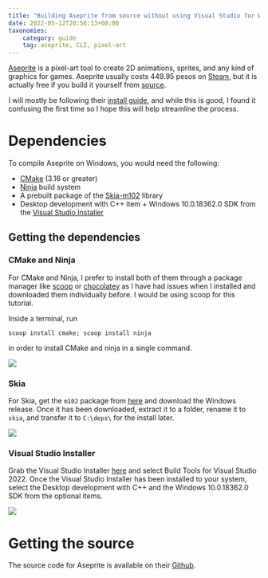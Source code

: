 ```yaml
---
title: "Building Aseprite from source without using Visual Studio for Windows"
date: 2022-05-12T20:56:13+08:00
taxonomies:
    category: guide
    tag: aseprite, CLI, pixel-art
---
```


[Aseprite](https://www.aseprite.org) is a pixel-art tool to create 2D animations, sprites, and any kind of graphics for games. Aseprite usually costs 449.95 pesos on [Steam](https://store.steampowered.com/app/431730/Aseprite/), but it is actually free if you build it yourself from [source](https://github.com/aseprite/aseprite).

I will mostly be following their [install guide](https://github.com/aseprite/aseprite/blob/main/INSTALL.md), and while this is good, I found it confusing the first time so I hope this will help streamline the process.

# Dependencies
To compile Aseprite on Windows, you would need the following:
- [CMake](https://cmake.org) (3.16 or greater)
- [Ninja](https://ninja-build.org) build system
- A prebuilt package of the [Skia-m102](https://github.com/aseprite/skia/releases) library
- Desktop development with C++ item + Windows 10.0.18362.0 SDK from the [Visual Studio Installer](https://visualstudio.microsoft.com/downloads/?q=build+tools#build-tools-for-visual-studio-2022)

## Getting the dependencies

### CMake and Ninja

For CMake and Ninja, I prefer to install both of them through a package manager like [scoop](https://scoop.sh) or [chocolatey](https://chocolatey.org) as I have had issues when I installed and downloaded them individually before. I would be using scoop for this tutorial.

Inside a terminal, run
```
scoop install cmake; scoop install ninja
```
in order to install CMake and ninja in a single command.

![](https://i.imgur.com/hP7OHK6.gif)

### Skia

For Skia, get the `m102` package from [here](https://github.com/aseprite/skia/releases) and download the Windows release. Once it has been downloaded, extract it to a folder, rename it to `skia`, and transfer it to `C:\deps\` for the install later.

![](https://i.imgur.com/LLK100M.gif)

### Visual Studio Installer

Grab the Visual Studio Installer [here](https://visualstudio.microsoft.com/downloads/?q=build+tools#build-tools-for-visual-studio-2022) and select Build Tools for Visual Studio 2022. Once the Visual Studio Installer has been installed to your system, select the Desktop development with C++ and the Windows 10.0.18362.0 SDK from the optional items.

![](https://i.imgur.com/xTqUYbZ.gif)

# Getting the source

The source code for Aseprite is available on their [Github](https://github.com/aseprite/aseprite/releases).